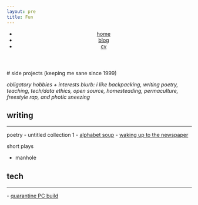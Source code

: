 ```yaml
---
layout: pre
title: Fun
---
```

<header>
    <nav>
        <ul>
            <li><a href="/">home</a></li>
            <li><a href="/blog.html">blog</a></li>
            <li><a href="/assets/kian-faizi-cv.pdf">cv</a></li>
        </ul>
    </nav>
</header>
# side projects
(keeping me sane since 1999)

<i>obligatory hobbies + interests blurb: i like backpacking, writing poetry, teaching, tech/data ethics, open source, homesteading, permaculture, freestyle rap, and photic sneezing</i>

## writing
<hr>
poetry
- untitled collection 1
- <a href="https://www.youtube.com/watch?v=CHZpVQrLN-M" target="_blank" rel="noreferrer noopener">alphabet soup</a>
- <a href="https://www.youtube.com/watch?v=s_ZLPm9Qhoc" target="_blank" rel="noreferrer noopener">waking up to the newspaper</a>

short plays
- manhole

## tech
<hr>
- <a href="https://pcpartpicker.com/list/hLhnRk" target="_blank" rel="noreferrer noopener">quarantine PC build</a>